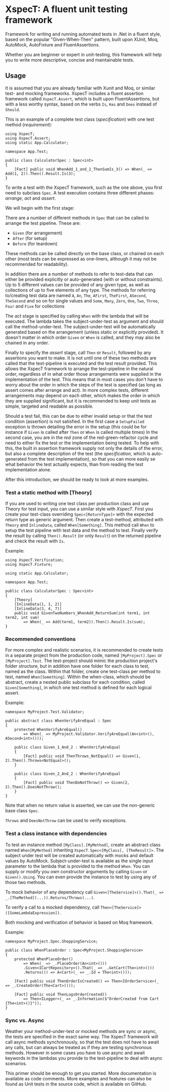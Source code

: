 # XspecT: A fluent unit testing framework

Framework for writing and running automated tests in .Net in a fluent style, 
based on the popular "Given-When-Then" pattern, built upon XUnit, Moq, AutoMock, AutoFixture and FluentAssertions.

Whether you are beginner or expert in unit-testing, this framework will help you to write more descriptive, concise and maintainable tests.

## Usage

It is assumed that you are already familiar with Xunit and Moq, or similar test- and mocking frameworks.
XspecT includes a fluent assertion framework called `XspecT.Assert`, which is built upon FluentAssertions, 
but with a less worthy syntax, based on the verbs `Is`, `Has` and `Does` instead of `Should`.

This is an example of a complete test class (*specification*) with one test method (*requirement*):
```
using XspecT;
using XspecT.Assert;
using static App.Calculator;

namespace App.Test;

public class CalculatorSpec : Spec<int>
{
    [Fact] public void WhenAdd_1_and_2_ThenSumIs_3() => When(_ => Add(1, 2)).Then().Result.Is(3);
}
```

To write a test with the XspecT framework, such as the one above, you first need to subclass `Spec`.
A test execution contains three different phases: *arrange*, *act* and *assert*.

We will begin with the first stage:

There are a number of different methods in `Spec` that can be called to arrange the test pipeline.
These are:
* `Given` (for arrangement)
* `After` (for setup)
* `Before` (for teardown)

These methods can be called directly on the base class, or chained on each other (most tests can be expressed as one-liners, although it may not be recommended for readability).

In addition there are a number of methods to refer to test-data that can either be provided explicitly or auto-generated (with or without constraints).
Up to 5 different values can be provided of any given type, as well as collections of up to five elements of any type.
The methods for referring to/creating test data are named `A`, `An`, `The`, `AFirst`, `TheFirst`, `ASecond`, `TheSecond` and so on for single values
and `Some`, `Many`, `Zero`, `One`, `Two`, `Three`, `Four` and `Five` for collections

The *act* stage is specified by calling `When` with the lambda that will be executed. 
The lambda takes the subject-under-test as argument and should call the method-under-test.
The subject-under-test will be automatically generated based on the arrangement (unless static or explicitly provided).
It doesn't matter in which order `Given` or `When` is called, and they may also be chained in any order.

Finally to specify the *assert* stage, call `Then` or `Result`, followed by any assertions you want to make. 
It is not until one of these two methods are called that the test-pipeline is executed and the test result provided.
This allows the XspecT framework to arrange the test-pipeline in the natural order, regardless of in what order those arrangements were supplied in the implementation of the test.
This means that in most cases you don't have to worry about the order in which the steps of the test is specified (as long as assert comes after arrange and act).
In more complex tests, different arrangements may depend on each other, which makes the order in which they are supplied significant, but it is recommended to keep unit tests as simple, targeted and readable as possible.

Should a test fail, this can be due to either invalid setup or that the test condition (assertion) is not satisfied.
In the first case a `SetupFailed` exception is thrown detailing the error in the setup (this could be for instance if `Given` is called after `Then` or `When` is called multiple times)
In the second case, you are in the *red* zone of the red-green-refactor cycle and need to either fix the test or the implementation being tested.
To help with this, the built in assertion framework supply not only the details of the error, but also a complete description of the test (the *specification*, which is auto-generated from the test implementation),
so that you can more easily se what behavior the test actually expects, than from reading the test implementation alone.

After this introduction, we should be ready to look at more examples.

### Test a static method with [Theory]

If you are used to writing one test class per production class and use Theory for test input, you can use a similar style with *XspecT*.
First you create your test-class overriding `Spec<[ReturnType]>` with the expected return type as generic argument.
Then create a test-method, attributed with `Theory` and `InlineData`, called `When[Something]`. 
This method call `When` to setup the test pipeline with test data and the method to test.
Finally verify the result by calling `Then().Result` (or only `Result`) on the returned pipeline and check the result with `Is`.

Example:
```
using XspecT.Verification;
using XspecT.Fixture;

using static App.Calculator;

namespace App.Test;

public class CalculatorSpec : Spec<int>
{
    [Theory]
    [InlineData(1, 1, 2)]
    [InlineData(3, 4, 7)]
    public void GivenTwoNumbers_WhenAdd_ReturnSum(int term1, int term2, int sum)
        => When(_ => Add(term1, term2)).Then().Result.Is(sum);
}
```

### Recommended conventions

For more complex and realistic scenarios, it is recommended to create tests in a separate project from the production code, named `[MyProject].Spec` or `[MyProject].Test`. 
The test-project should mimic the production project's folder structure, but in addition have one folder for each class to test, named as the class. 
Within that folder, create one test-class per method to test, named `When[Something]`. 
Within the when-class, which should be abstract, create a nested public subclass for each condition, called `Given[Something]`, in which one test method is defined for each logical assert. 

Example:
```
namespace MyProject.Test.Validator;

public abstract class WhenVerifyAreEqual : Spec
{
    protected WhenVerifyAreEqual() 
        => When(_ => MyProject.Validator.VerifyAreEqual(An<int>(), ASecond<int>()));

    public class Given_1_And_2 : WhenVerifyAreEqual
    {
        [Fact] public void ThenThrows_NotEqual() => Given(1, 2).Then().Throws<NotEqual>();
    }

    public class Given_2_And_2 : WhenVerifyAreEqual
    {
        [Fact] public void ThenDoNotThrow() => Given(2, 2).Then().DoesNotThrow();
    }
}
```

Note that when no return value is asserted, we can use the non-generic base class `Spec`.

`Throws` and `DoesNotThrow` can be used to verify exceptions.

### Test a class instance with dependencies
To test an instance method `[MyClass].[MyMethod]`, create an abstract class named `When[MyMethod]` inheriting `XspecT.Spec<[MyClass], [TheResult]>`.
The subject under test will be created automatically with mocks and default values by AutoMock.
Subject-under-test is available as the single input parameter to the lambda that is provided to the method `When`.
You can supply or modify you own constructor arguments by calling `Given` or `Given().Using`.
You can even provide the instance to test by using any of those two methods.

To mock behavior of any dependency call `Given<[TheService]>().That(_ => _.[TheMethod](...)).Returns/Throws(...)`. 

To verify a call to a mocked dependency, call `Then<[TheService]>([SomeLambdaExpression])`. 

Both mocking and verification of behavior is based on Moq framework.
 
Example:
```
namespace MyProject.Spec.ShoppingService;

public class WhenPlaceOrder : Spec<MyProject.ShoppingService>
{
    protected WhenPlaceOrder() 
        => When(_ => _.PlaceOrder(An<int>()))
        .Given<ICartRepository>().That(_ => _.GetCart(The<int>()))
        .Returns(() => A<Cart>(_ => _.Id = The<int>()));

    [Fact] public void ThenOrderIsCreated() => Then<IOrderService>(_ => _.CreateOrder(The<Cart>()));

    [Fact] public void ThenLogsOrderCreated()
        => Then<ILogger>(_ => _.Information($"OrderCreated from Cart {The<int>()}"));
}
```

### Sync vs. Async

Weather your method-under-test or mocked methods are sync or async, the tests are specified in the exact same way. 
The XspecT framework will call async methods synchronously, so that the test does not have to await any calls, but can always be treated as if they are testing synchronous methods.
However in some cases you have to use async and await keywords in the lambdas you provide to the test-pipeline to deal with async scenarios.

This primer should be enough to get you started. More documentation is available as code comments.
More examples and features can also be found as Unit tests in the source code, which is available on GitHub.